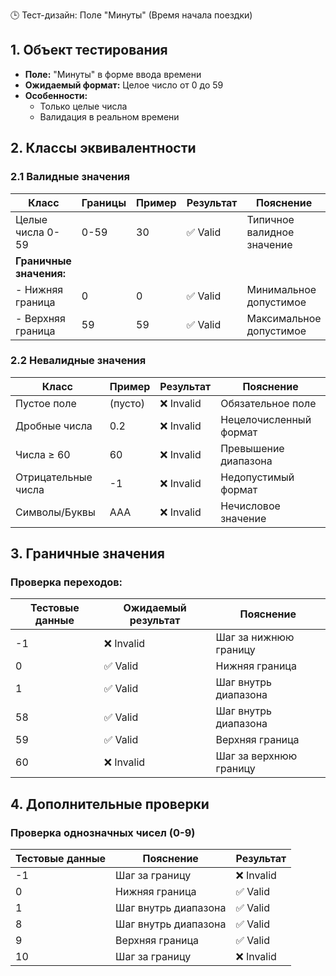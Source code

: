🕒 Тест-дизайн: Поле "Минуты" (Время начала поездки)

## 1. **Объект тестирования**
- **Поле:** "Минуты" в форме ввода времени 
- **Ожидаемый формат:** Целое число от 0 до 59
- **Особенности:** 
  - Только целые числа
  - Валидация в реальном времени

## 2. **Классы эквивалентности**

### 2.1 Валидные значения
| Класс                     | Границы | Пример | Результат | Пояснение                  |
|---------------------------|---------|--------|-----------|----------------------------|
| Целые числа 0-59          | 0-59    | 30     | ✅ Valid   | Типичное валидное значение |
| **Граничные значения:**   |         |        |           |                            |
| - Нижняя граница          | 0       | 0      | ✅ Valid   | Минимальное допустимое     |
| - Верхняя граница         | 59      | 59     | ✅ Valid   | Максимальное допустимое    |

### 2.2 Невалидные значения
| Класс                     | Пример | Результат | Пояснение                  |
|---------------------------|--------|-----------|----------------------------|
| Пустое поле               | (пусто)| ❌ Invalid | Обязательное поле          |
| Дробные числа             | 0.2    | ❌ Invalid | Нецелочисленный формат     |
| Числа ≥ 60                | 60     | ❌ Invalid | Превышение диапазона       |
| Отрицательные числа       | -1     | ❌ Invalid | Недопустимый формат        |
| Символы/Буквы             | AAA    | ❌ Invalid | Нечисловое значение        |

## 3. **Граничные значения**
### Проверка переходов:
| Тестовые данные | Ожидаемый результат | Пояснение                  |
|-----------------|---------------------|----------------------------|
| -1              | ❌ Invalid          | Шаг за нижнюю границу      |
| 0               | ✅ Valid            | Нижняя граница             |
| 1               | ✅ Valid            | Шаг внутрь диапазона       |
| 58              | ✅ Valid            | Шаг внутрь диапазона       |
| 59              | ✅ Valid            | Верхняя граница            |
| 60              | ❌ Invalid          | Шаг за верхнюю границу     |

## 4. **Дополнительные проверки**
### Проверка однозначных чисел (0-9)
| Тестовые данные | Пояснение                  | Результат |
|-----------------|----------------------------|-----------|
| -1              | Шаг за границу             | ❌ Invalid |
| 0               | Нижняя граница             | ✅ Valid   |
| 1               | Шаг внутрь диапазона       | ✅ Valid   |
| 8               | Шаг внутрь диапазона       | ✅ Valid   |
| 9               | Верхняя граница            | ✅ Valid   |
| 10              | Шаг за границу             | ❌ Invalid |

